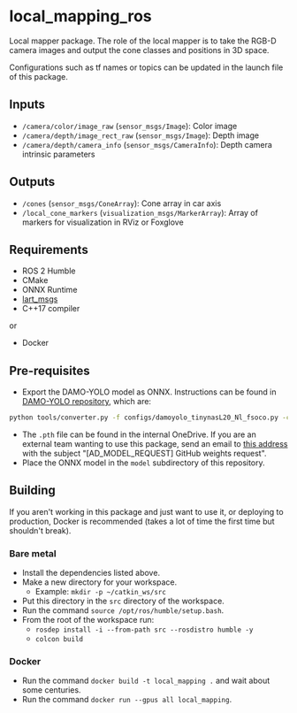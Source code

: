 # local\_mapping\_ros

Local mapper package. The role of the local mapper is to take the RGB-D camera images and output the cone classes and positions in 3D space.

Configurations such as tf names or topics can be updated in the launch file of this package.

## Inputs

-  `/camera/color/image_raw` (`sensor_msgs/Image`): Color image
- `/camera/depth/image_rect_raw` (`sensor_msgs/Image`): Depth image
- `/camera/depth/camera_info` (`sensor_msgs/CameraInfo`): Depth camera intrinsic parameters

## Outputs

- `/cones` (`sensor_msgs/ConeArray`): Cone array in car axis
- `/local_cone_markers` (`visualization_msgs/MarkerArray`): Array of markers for visualization in RViz or Foxglove

## Requirements
- ROS 2 Humble
- CMake
- ONNX Runtime
- [lart\_msgs](https://github.com/FSLART/lart_msgs)
- C++17 compiler

or

- Docker

## Pre-requisites

- Export the DAMO-YOLO model as ONNX. Instructions can be found in [DAMO-YOLO repository](https://github.com/FSLART/DAMO-YOLO), which are:
```bash
python tools/converter.py -f configs/damoyolo_tinynasL20_Nl_fsoco.py -c latest_ckpt.pth --batch_size 1 --img_size 640
```
- The `.pth` file can be found in the internal OneDrive. If you are an external team wanting to use this package, send an email to [this address](mailto:fsipleiria@ipleiria.pt) with the subject "[AD\_MODEL\_REQUEST] GitHub weights request".
- Place the ONNX model in the `model` subdirectory of this repository.


## Building

If you aren't working in this package and just want to use it, or deploying to production, Docker is recommended (takes a lot of time the first time but shouldn't break).

### Bare metal

- Install the dependencies listed above.
- Make a new directory for your workspace.
    - Example: `mkdir -p ~/catkin_ws/src`
- Put this directory in the `src` directory of the workspace.
- Run the command `source /opt/ros/humble/setup.bash`.
- From the root of the workspace run:
    - `rosdep install -i --from-path src --rosdistro humble -y`
    - `colcon build`

### Docker

- Run the command `docker build -t local_mapping .` and wait about some centuries.
- Run the command `docker run --gpus all local_mapping`.
